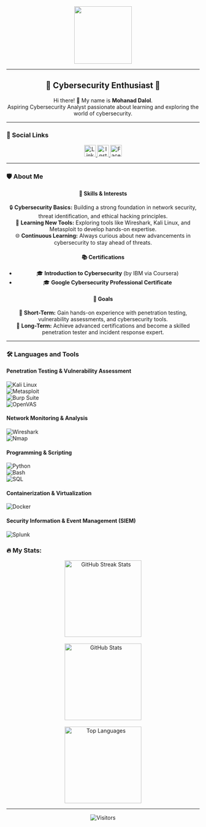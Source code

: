 <div align="center">
  <img src="https://camo.githubusercontent.com/62da68eb62b1e5f175f7d1f0191dd89a653d7908feb22d37d4a0ab07365d6791/68747470733a2f2f6d656469612e67697068792e636f6d2f6d656469612f4d3967624264396e6244724f5475314d71782f67697068792e676966" height="150"/>
</div>

---

<div align="center">
  <h2>🌟 Cybersecurity Enthusiast 🌟</h2>
  <p>Hi there! 👋 My name is <b>Mohanad Dalol</b>. <br>
  Aspiring Cybersecurity Analyst passionate about learning and exploring the world of cybersecurity.</p>
</div>

---

### 🔗 Social Links

<div align="center">
  <a href="http://linkedin.com/in/mohanad-dalol-98552b28a" target="_blank">
    <img src="https://img.shields.io/static/v1?message=LinkedIn&logo=linkedin&label=&color=0077B5&logoColor=white&labelColor=&style=for-the-badge" height="30" alt="LinkedIn"/>
  </a>
  <a href="https://www.instagram.com/invites/contact/?igsh=10d9f7kyck8ie&utm_content=p6j93lw" target="_blank">
    <img src="https://img.shields.io/static/v1?message=Instagram&logo=instagram&label=&color=E4405F&logoColor=white&labelColor=&style=for-the-badge" height="30" alt="Instagram"/>
  </a>
  <a href="https://www.facebook.com/mohnad.cond?mibextid=LQQJ4d" target="_blank">
    <img src="https://img.shields.io/static/v1?message=Facebook&logo=facebook&label=&color=1877F2&logoColor=white&labelColor=&style=for-the-badge" height="30" alt="Facebook"/>
  </a>
</div>

---

### 🛡️ About Me

<div align="center">
  <h4>🔐 Skills & Interests</h4>
  <p>🔒 <b>Cybersecurity Basics:</b> Building a strong foundation in network security, threat identification, and ethical hacking principles.<br>
  📖 <b>Learning New Tools:</b> Exploring tools like Wireshark, Kali Linux, and Metasploit to develop hands-on expertise.<br>
  🌐 <b>Continuous Learning:</b> Always curious about new advancements in cybersecurity to stay ahead of threats.</p>

  <h4>📚 Certifications</h4>
  <ul>
    <li>🎓 <b>Introduction to Cybersecurity</b> (by IBM via Coursera)</li>
    <li>🎓 <b>Google Cybersecurity Professional Certificate</b></li>
  </ul>

  <h4>🚀 Goals</h4>
  <p>🌟 <b>Short-Term:</b> Gain hands-on experience with penetration testing, vulnerability assessments, and cybersecurity tools.<br>
  🌟 <b>Long-Term:</b> Achieve advanced certifications and become a skilled penetration tester and incident response expert.</p>
</div>

---

### 🛠️ Languages and Tools  

#### **Penetration Testing & Vulnerability Assessment**  
![Kali Linux](https://img.shields.io/badge/Kali_Linux-blue?logo=linux&logoColor=white)  
![Metasploit](https://img.shields.io/badge/Metasploit-blueviolet?logo=metasploit&logoColor=white)  
![Burp Suite](https://img.shields.io/badge/Burp_Suite-orange?logo=burpsuite&logoColor=white)  
![OpenVAS](https://img.shields.io/badge/OpenVAS-green?logo=security&logoColor=white)  

#### **Network Monitoring & Analysis**  
![Wireshark](https://img.shields.io/badge/Wireshark-blue?logo=wireshark&logoColor=white)  
![Nmap](https://img.shields.io/badge/Nmap-green?logo=nmap&logoColor=white)  

#### **Programming & Scripting**  
![Python](https://img.shields.io/badge/Python-yellow?logo=python&logoColor=white)  
![Bash](https://img.shields.io/badge/Bash-gray?logo=gnu-bash&logoColor=white)  
![SQL](https://img.shields.io/badge/SQL-lightblue?logo=postgresql&logoColor=white)  

#### **Containerization & Virtualization**  
![Docker](https://img.shields.io/badge/Docker-blue?logo=docker&logoColor=white)  

#### **Security Information & Event Management (SIEM)**  
![Splunk](https://img.shields.io/badge/Splunk-lightblue?logo=splunk&logoColor=white)  


### 🔥 My Stats:

<div align="center">
  <a href="https://github.com/mohanaddalol">
    <img src="https://github-readme-streak-stats.herokuapp.com/?user=mohanaddalol&theme=dark&hide_border=false&border_radius=5" alt="GitHub Streak Stats" height="200"/>
  </a>
  <br><br>
  <a href="https://github.com/mohanaddalol">
    <img src="https://github-readme-stats.vercel.app/api?username=mohanaddalol&show_icons=true&theme=dark&hide_border=false&border_radius=5&count_private=true&include_all_commits=true" alt="GitHub Stats" height="200"/>
  </a>
  <br><br>
  <a href="https://github.com/mohanaddalol">
    <img src="https://github-readme-stats.vercel.app/api/top-langs/?username=mohanaddalol&layout=compact&theme=dark&hide_border=false&border_radius=5" alt="Top Languages" height="200"/>
  </a>
</div>

---

<div align="center">
  <img src="https://visitor-badge.laobi.icu/badge?page_id=mohanaddalol.mohanaddalol" alt="Visitors" />
</div>
